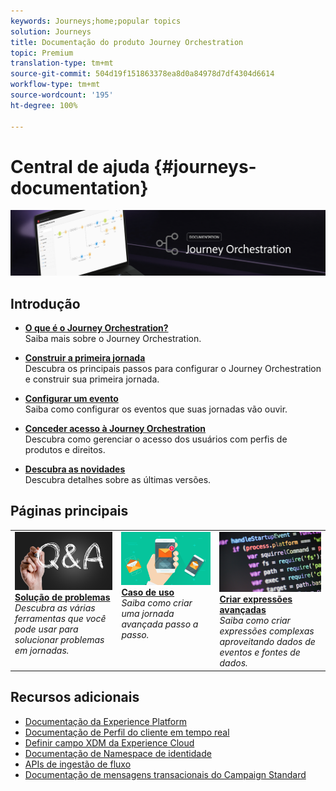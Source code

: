 ```yaml
---
keywords: Journeys;home;popular topics
solution: Journeys
title: Documentação do produto Journey Orchestration
topic: Premium
translation-type: tm+mt
source-git-commit: 504d19f151863378ea8d0a84978d7df4304d6614
workflow-type: tm+mt
source-wordcount: '195'
ht-degree: 100%

---
```



# Central de ajuda {#journeys-documentation}

![](using/assets/do-not-localize/bannerjourney.png)

## Introdução

* **[O que é o Journey Orchestration?](using/about/about-journey-orchestration.md)**<br/>Saiba mais sobre o Journey Orchestration.

* **[Construir a primeira jornada](using/about/get-started.md)**<br/>Descubra os principais passos para configurar o Journey Orchestration e construir sua primeira jornada.

* **[Configurar um evento](using/event/about-events.md#section_tbk_5qt_pgb)**<br/>Saiba como configurar os eventos que suas jornadas vão ouvir.

* **[Conceder acesso à Journey Orchestration](using/about/access-management.md)**<br/>Descubra como gerenciar o acesso dos usuários com perfis de produtos e direitos.

* **[Descubra as novidades](using/release-notes/release-notes.md)**<br/>Descubra detalhes sobre as últimas versões.

## Páginas principais

<table>
<tr>
    <td valign="top">
        <a href="using/about/troubleshooting.md">
       <img alt="Desenvolvedores" src="using/assets/do-not-localize/FAQ.png" />
       </a>
    <div>
    <a href="using/about/troubleshooting.md"><strong>Solução de problemas</strong></a>
    </div>
    <em>Descubra as várias ferramentas que você pode usar para solucionar problemas em jornadas.</em>
    <br>
  </td>
  <td valign="top">
    <a href="using/usecase/building-the-journey.md">
      <img alt="build" src="using/assets/do-not-localize/design.png"/>
    </a>
    <div>
    <a href="using/usecase/building-the-journey.md"><strong>Caso de uso</strong></a>
    </div>
    <em>Saiba como criar uma jornada avançada passo a passo.</em>
    <br>
  </td>
  <td valign="top">
    <a href="using/expression/expressionadvanced.md">
      <img alt="condições" src="using/assets/do-not-localize/dev.png"/>
    </a>
    <div>
    <a href="using/expression/expressionadvanced.md"><strong>Criar expressões avançadas</strong></a>
    </div>
    <em>Saiba como criar expressões complexas aproveitando dados de eventos e fontes de dados. </em>
    <br>
  </td>
</tr>
</table>

## Recursos adicionais

* [Documentação da Experience Platform](https://www.adobe.com/br/experience-platform/documentation-and-developer-resources.html)
* [Documentação de Perfil do cliente em tempo real](https://docs.adobe.com/content/help/pt-BR/experience-platform/profile/home.html)
* [Definir campo XDM da Experience Cloud](https://docs.adobe.com/content/help/pt-BR/experience-platform/xdm/home.html)
* [Documentação de Namespace de identidade](https://docs.adobe.com/content/help/pt-BR/experience-platform/identity/home.html)
* [APIs de ingestão de fluxo](https://docs.adobe.com/content/help/pt-BR/experience-platform/ingestion/streaming/overview.html)
* [Documentação de mensagens transacionais do Campaign Standard](https://docs.adobe.com/content/help/pt-BR/campaign-standard/using/communication-channels/transactional-messaging/about-transactional-messaging.html)
